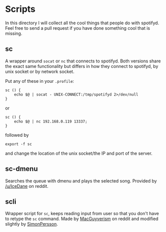 # Scripts
In this directory I will collect all the cool things that people
do with spotifyd. Feel free to send a pull request if you have done
something cool that is missing.

## sc
A wrapper around `socat` or `nc` that connects to spotifyd. Both versions share the exact same
functionality but differs in how they connect to spotifyd, by unix socket or by network socket.

Put any of these in your `.profile`:
```
sc () {
	echo $@ | socat - UNIX-CONNECT:/tmp/spotifyd 2>/dev/null
}
```
or
```
sc () {
	echo $@ | nc 192.168.0.119 13337;
}
```
followed by
```
export -f sc
```
and change the location of the unix socket/the IP and port of the server.


## sc-dmenu
Searches the queue with dmenu and plays the selected song. Provided by [/u/IceDane](http://www.reddit.com/user/IceDane)
on reddit.

## scli
Wrapper script for `sc`, keeps reading input from user so that
you don't have to retype the `sc` command. Made by [MacGuyverism](http://www.reddit.com/user/MacGuyverism)
on reddit and modified slightly by [SimonPersson](https://github.com/SimonPersson).
